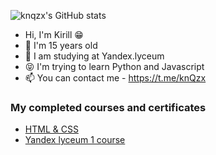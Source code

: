![knqzx's GitHub stats](https://github-readme-stats.vercel.app/api?username=knqzx&show_icons=true&theme=radical)

- Hi, I'm Kirill 😁
- 🌱 I'm 15 years old
- 💞️ I am studying at Yandex.lyceum 
- 😝 I'm trying to learn Python and Javascript
- 📫 You can contact me - https://t.me/knQzx

### My completed courses and certificates
-  [HTML & CSS](https://stepik.org/certificate/54384ff68561a71626c91419f7cc695ab86eb90a.pdf)
-  [Yandex lyceum 1 course](https://lyceum.yandex.ru/certificate/check/?certNumber=210148024&lastName=%D0%9D%D0%BE%D0%B2%D0%B8%D0%BA%D0%BE%D0%B2)

<!---
knQzx/knQzx is a ✨ special ✨ repository because its `README.md` (this file) appears on your GitHub profile.
You can click the Preview link to take a look at your changes.
--->
